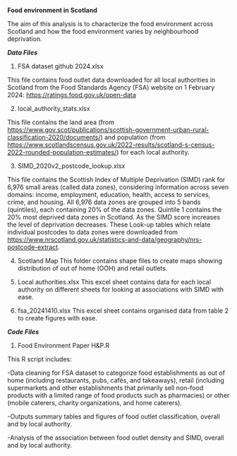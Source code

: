 ****Food environment in Scotland****

The aim of this analysis is to characterize the food environment across Scotland and how the food environment varies by neighbourhood deprivation. 


***Data Files***

1. FSA dataset github 2024.xlsx
   
This file contains food outlet data downloaded for all local authorities in Scotland from the Food Standards Agency (FSA) website on 1 February 2024: https://ratings.food.gov.uk/open-data


2. local_authority_stats.xlsx

This file contains the land area (from https://www.gov.scot/publications/scottish-government-urban-rural-classification-2020/documents/) and population (from https://www.scotlandscensus.gov.uk/2022-results/scotland-s-census-2022-rounded-population-estimates/) for each local authority.


3. SIMD_2020v2_postcode_lookup.xlsx

This file contains the Scottish Index of Multiple Deprivation (SIMD) rank for 6,976 small areas (called data zones), considering information across seven domains: income, employment, education, health, 
access to services, crime, and housing. All 6,976 data zones are grouped into 5 bands (quintiles), each containing 20% of the data zones. Quintile 1 contains the 20% most 
deprived data zones in Scotland. As the SIMD score increases the level of deprivation decreases. These Look-up tables which relate individual postcodes to data zones were downloaded from https://www.nrscotland.gov.uk/statistics-and-data/geography/nrs-postcode-extract. 

4. Scotland Map
   This folder contains shape files to create maps showing distribution of out of home (OOH) and retail outlets.
   
5.  Local authorities.xlsx
   This excel sheet contains data for each local authority on different sheets for looking at associations with SIMD with ease.

6. fsa_20241410.xlsx
   This excel sheet contains organised data from table 2 to create figures with ease.
   

***Code Files***

1. Food Environment Paper H&P.R

This R script includes:

-Data cleaning for FSA dataset to categorize food establishments as out of home (including restaurants, pubs, cafés, and takeaways), retail (including supermarkets and other establishments that primarily sell non-food products with a limited range of food products such as pharmacies) or other (mobile caterers, charity organizations, and home caterers).

-Outputs summary tables and figures of food outlet classification, overall and by local authority.

-Analysis of the association between food outlet density and SIMD, overall and by local authority.
